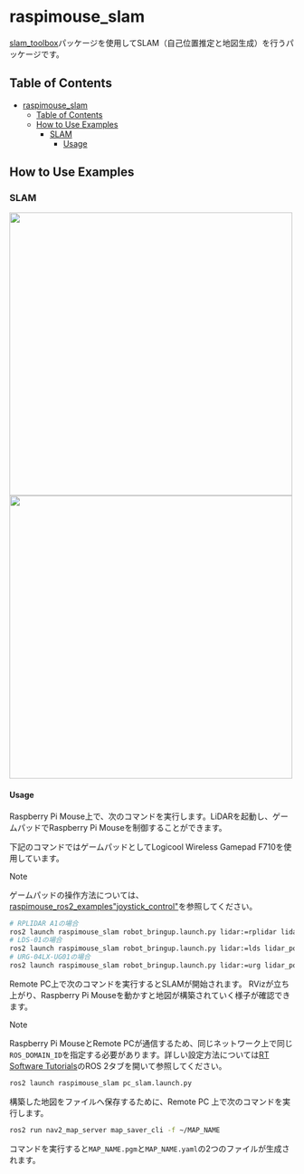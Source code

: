 # raspimouse_slam


[slam_toolbox](https://github.com/SteveMacenski/slam_toolbox)パッケージを使用してSLAM（自己位置推定と地図生成）を行うパッケージです。

## Table of Contents

- [raspimouse\_slam](#raspimouse_slam)
  - [Table of Contents](#table-of-contents)
  - [How to Use Examples](#how-to-use-examples)
    - [SLAM](#slam)
        - [Usage](#usage)

## How to Use Examples

### SLAM

<img src=https://rt-net.github.io/images/raspberry-pi-mouse/slam_toolbox_ros2_with_raspimouse_model.png width=500 />

<img src=https://rt-net.github.io/images/raspberry-pi-mouse/slam_toolbox_ros2.gif width=500 />

#### Usage

Raspberry Pi Mouse上で、次のコマンドを実行します。LiDARを起動し、ゲームパッドでRaspberry Pi Mouseを制御することができます。

下記のコマンドではゲームパッドとしてLogicool Wireless Gamepad F710を使用しています。

> [!NOTE]
> ゲームパッドの操作方法については、[raspimouse_ros2_examples"joystick_control"](https://github.com/rt-net/raspimouse_ros2_examples#joystick_control)を参照してください。

```sh
# RPLIDAR A1の場合
ros2 launch raspimouse_slam robot_bringup.launch.py lidar:=rplidar lidar_port:=/dev/ttyUSB0 joyconfig:=f710
# LDS-01の場合
ros2 launch raspimouse_slam robot_bringup.launch.py lidar:=lds lidar_port:=/dev/ttyUSB0 joyconfig:=f710
# URG-04LX-UG01の場合
ros2 launch raspimouse_slam robot_bringup.launch.py lidar:=urg lidar_port:=/dev/ttyACM0 joyconfig:=f710
```

Remote PC上で次のコマンドを実行するとSLAMが開始されます。 RVizが立ち上がり、Raspberry Pi Mouseを動かすと地図が構築されていく様子が確認できます。

> [!NOTE]
> Raspberry Pi MouseとRemote PCが通信するため、同じネットワーク上で同じ`ROS_DOMAIN_ID`を指定する必要があります。詳しい設定方法については[RT Software Tutorials](https://rt-net.github.io/tutorials/raspimouse/ros/samples.html#raspberry-pipcros)のROS 2タブを開いて参照してください。

```sh
ros2 launch raspimouse_slam pc_slam.launch.py
```

構築した地図をファイルへ保存するために、Remote PC 上で次のコマンドを実行します。

```sh
ros2 run nav2_map_server map_saver_cli -f ~/MAP_NAME
```

コマンドを実行すると`MAP_NAME.pgm`と`MAP_NAME.yaml`の2つのファイルが生成されます。
